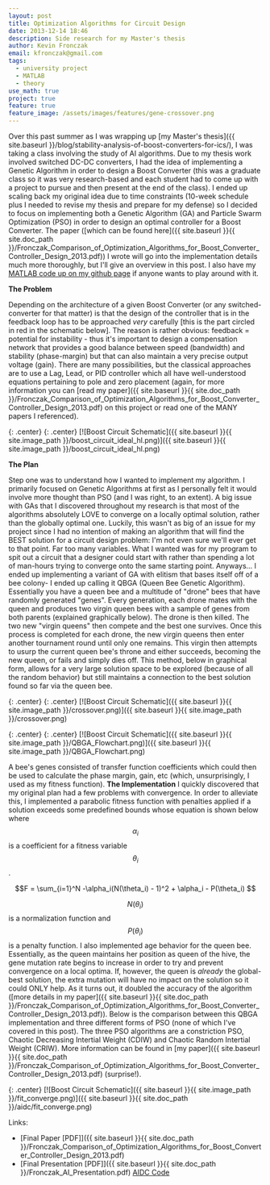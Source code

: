 ```yaml
---
layout: post
title: Optimization Algorithms for Circuit Design
date: 2013-12-14 18:46
description: Side research for my Master's thesis
author: Kevin Fronczak
email: kfronczak@gmail.com
tags:
  - university project
  - MATLAB
  - theory
use_math: true
project: true
feature: true
feature_image: /assets/images/features/gene-crossover.png
---
```


Over this past summer as I was wrapping up [my Master's thesis]({{ site.baseurl }}/blog/stability-analysis-of-boost-converters-for-ics/), I was taking a class involving the study of AI algorithms. Due to my thesis work involved switched DC-DC converters, I had the idea of implementing a Genetic Algorithm in order to design a Boost Converter (this was a graduate class so it was very research-based and each student had to come up with a project to pursue and then present at the end of the class). I ended up scaling back my original idea due to time constraints (10-week schedule plus I needed to revise my thesis and prepare for my defense) so I decided to focus on implementing both a Genetic Algorithm (GA) and Particle Swarm Optimization (PSO) in order to design an optimal controller for a Boost Converter. The paper ([which can be found here]({{ site.baseurl }}{{ site.doc_path }}/Fronczak_Comparison_of_Optimization_Algorithms_for_Boost_Converter_Controller_Design_2013.pdf)) I wrote will go into the implementation details much more thoroughly, but I'll give an overview in this post. I also have my [MATLAB code up on my github page](http://github.com/fronzbot/aidc) if anyone wants to play around with it. 

**The Problem**

Depending on the architecture of a given Boost Converter (or any switched-converter for that matter) is that the design of the controller that is in the feedback loop has to be approached _very_ carefully [this is the part circled in red in the schematic below]. The reason is rather obvious: feedback = potential for instability - thus it's important to design a compensation network that provides a good balance between speed (bandwidth) and stability (phase-margin) but that can also maintain a very precise output voltage (gain). There are many possibilities, but the classical approaches are to use a Lag, Lead, or PID controller which all have well-understood equations pertaining to pole and zero placement (again, for more information you can [read my paper]({{ site.baseurl }}{{ site.doc_path }}/Fronczak_Comparison_of_Optimization_Algorithms_for_Boost_Converter_Controller_Design_2013.pdf) on this project or read one of the MANY papers I referenced). 

{: .center}
{: .center}
[![Boost Circuit Schematic]({{ site.baseurl }}{{ site.image_path }}/boost_circuit_ideal_hl.png)]({{ site.baseurl }}{{ site.image_path }}/boost_circuit_ideal_hl.png)

**The Plan**

Step one was to understand how I wanted to implement my algorithm. I primarily focused on Genetic Algorithms at first as I personally felt it would involve more thought than PSO (and I was right, to an extent). A big issue with GAs that I discovered throughout my research is that most of the algorithms absolutely LOVE to converge on a locally optimal solution, rather than the globally optimal one. Luckily, this wasn't as big of an issue for my project since I had no intention of making an algorithm that will find the BEST solution for a circuit design problem: I'm not even sure we'll ever get to that point. Far too many variables. What I wanted was for my program to spit out a circuit that a designer could start with rather than spending a lot of man-hours trying to converge onto the same starting point. Anyways... I ended up implementing a variant of GA with elitism that bases itself off of a bee colony- I ended up calling it QBGA (Queen Bee Genetic Algorithm). Essentially you have a queen bee and a multitude of "drone" bees that have randomly generated "genes". Every generation, each drone mates with the queen and produces two virgin queen bees with a sample of genes from both parents (explained graphically below). The drone is then killed. The two new "virgin queens" then compete and the best one survives. Once this process is completed for each drone, the new virgin queens then enter another tournament round until only one remains. This virgin then attempts to usurp the current queen bee's throne and either succeeds, becoming the new queen, or fails and simply dies off. This method, below in graphical form, allows for a very large solution space to be explored (because of all the random behavior) but still maintains a connection to the best solution found so far via the queen bee. 

{: .center}
{: .center}
[![Boost Circuit Schematic]({{ site.baseurl }}{{ site.image_path }}/crossover.png)]({{ site.baseurl }}{{ site.image_path }}/crossover.png) 

{: .center}
{: .center}
[![Boost Circuit Schematic]({{ site.baseurl }}{{ site.image_path }}/QBGA_Flowchart.png)]({{ site.baseurl }}{{ site.image_path }}/QBGA_Flowchart.png)

A bee's genes consisted of transfer function coefficients which could then be used to calculate the phase margin, gain, etc (which, unsurprisingly, I used as my fitness function). **The Implementation** I quickly discovered that my original plan had a few problems with convergence. In order to alleviate this, I implemented a parabolic fitness function with penalties applied if a solution exceeds some predefined bounds whose equation is shown below where $$ \alpha_i $$ is a coefficient for a fitness variable $$ \theta_i $$. 

$$F = \sum_{i=1}^N -\alpha_i(N(\theta_i) - 1)^2 + \alpha_i - P(\theta_i) $$

$$ N(\theta_i) $$ is a normalization function and $$ P(\theta_i) $$ is a penalty function. I also implemented age behavior for the queen bee. Essentially, as the queen maintains her position as queen of the hive, the gene mutation rate begins to increase in order to try and prevent convergence on a local optima. If, however, the queen is _already_ the global-best solution, the extra mutation will have no impact on the solution so it could ONLY help. As it turns out, it doubled the accuracy of the algorithm ([more details in my paper]({{ site.baseurl }}{{ site.doc_path }}/Fronczak_Comparison_of_Optimization_Algorithms_for_Boost_Converter_Controller_Design_2013.pdf)). Below is the comparison between this QBGA implementation and three different forms of PSO (none of which I've covered in this post). The three PSO algorithms are a constriction PSO, Chaotic Decreasing Intertial Weight (CDIW) and Chaotic Random Intertial Weight (CRIW). More information can be found in [my paper]({{ site.baseurl }}{{ site.doc_path }}/Fronczak_Comparison_of_Optimization_Algorithms_for_Boost_Converter_Controller_Design_2013.pdf) (surprise!). 

{: .center}
[![Boost Circuit Schematic]({{ site.baseurl }}{{ site.image_path }}/fit_converge.png)]({{ site.baseurl }}{{ site.doc_path }}/aidc/fit_converge.png)

Links:

* [Final Paper [PDF]]({{ site.baseurl }}{{ site.doc_path }}/Fronczak_Comparison_of_Optimization_Algorithms_for_Boost_Converter_Controller_Design_2013.pdf)
* [Final Presentation [PDF]]({{ site.baseurl }}{{ site.doc_path }}/Fronczak_AI_Presentation.pdf) [AIDC Code](http://github.com/fronzbot/aidc)
